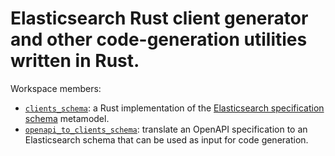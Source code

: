 # Elasticsearch Rust client generator and other code-generation utilities written in Rust.

Workspace members:

* [`clients_schema`](./clients_schema/): a Rust implementation of the [Elasticsearch specification schema](https://github.com/elastic/elasticsearch-specification/blob/main/compiler/src/model/metamodel.ts) metamodel.
* [`openapi_to_clients_schema`](./openapi_to_clients_schema): translate an OpenAPI specification to an Elasticsearch 
  schema that can be used as input for code generation.
